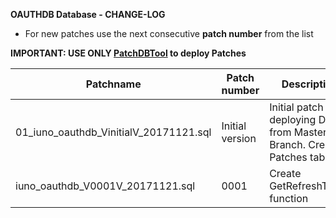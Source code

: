 **OAUTHDB Database - CHANGE-LOG**

- For new patches use the next consecutive **patch number** from the list

**IMPORTANT: USE ONLY [PatchDBTool](https://github.com/IUNO-TDM/PatchDBTool/tree/master/PatchDBTool) to deploy Patches**

|**Patchname**                                                      |**Patch number**   |**Description**                                                                                        |**Issue Number**   | **Author**                  |
|-------------------------------------------------------------------|-------------------|-------------------------------------------------------------------------------------------------------|-------------------|-----------------------------|
| 01_iuno_oauthdb_VinitialV_20171121.sql                    | Initial version   | Initial patch after deploying DB from Master Branch. Create Patches table.                            |  [#38][i38]       | [@gomarcel][igomarcel]      |
| iuno_oauthdb_V0001V_20171121.sql                          | 0001              | Create GetRefreshToken function  |  [#37][i37]       | [@gomarcel][igomarcel]      |

[i38]: https://github.com/IUNO-TDM/OAuth2Server/issues/38
[i37]: https://github.com/IUNO-TDM/OAuth2Server/issues/37


[igomarcel]: https://github.com/gomarcel